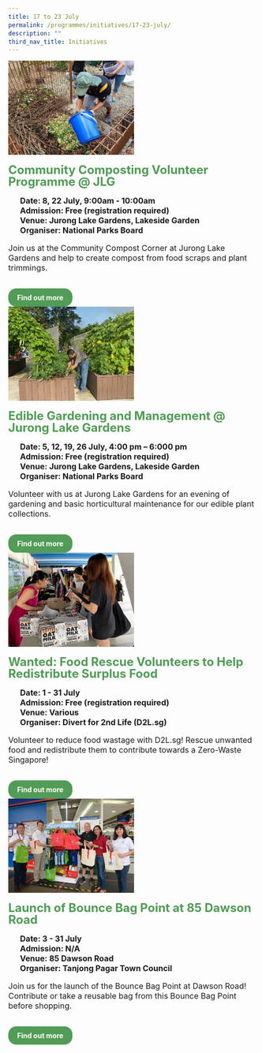```yaml
---
title: 17 to 23 July
permalink: /programmes/initiatives/17-23-july/
description: ""
third_nav_title: Initiatives
---
```

<style>
  .row_custom {
    gap: 1rem;
    flex-wrap: wrap;
  }

  .programmes__item {
    flex: 0 1 calc(33% - 0.5rem) !important;
    display: flex;
    flex-direction: column;
    justify-content: space-between;
  }

  .programmes__item__header > img {
    margin: 0;
		width: 255px;
		height: 191px;
		object-fit: cover;
		object-position: center;
  }

  .programmes__item__header > h2 {
    color: black;
    font-size: 1.5rem;
    line-height: 1.5rem;
    margin: 1rem 0 0.5rem;
    font-weight: bold;
    color: #509b55;
  }

  .programmes__item__detail > ul {
    display: flex;
    flex-direction: column;
    list-style-type: none;
    margin: 1rem 0;
  }

  .programmes__item__detail > ul > li {
    margin: 0;
    font-size: 1rem;
    line-height: 1.25;
  }

  .programmes__item__detail > ul > li:last-child {
    margin: 0;
  }

  .programmes__item__body > p {
    font-size: 1rem;
    line-height: 1.25;
  }

  .programmes__item__actions {
    display: flex;
    align-items: center;
    margin-top: 1rem;
    gap: 0.5rem;
  }

  .programmes__item__actions > a {
    border: 2px solid black;
    padding: 0.5rem 1rem;
    height: fit-content;
    border-radius: 1rem;
    background-color: transparent;
    cursor: pointer;
    font-weight: bold;
    text-decoration: none;
    margin-bottom: 0;
  }

  .programmes__item__actions > .button-primary {
    background-color: #529c57;
    border: 2px solid #529c57;
    color: white !important;
  }

  .programmes__item__actions > .button-secondary {
    border: 2px solid #43b453;
    color: #43b453 !important;
  }
</style>

<div class="row row_custom">
  <!-- Community Composting Volunteer Programme @ JLG -->
  <div class="programmes__item col is-one-third">
    <div class="programmes__item__wrapper">
      <div class="programmes__item__header">
        <img src="/images/Initiatives/community%20composting%20volunteer%20programme.jpg">
        <h2>Community Composting Volunteer Programme @ JLG</h2>
      </div>
      <div class="programmes__item__detail">
        <ul>
          <li><strong>Date: 8, 22 July, 9:00am - 10:00am</strong></li>
          <li>
            <strong>Admission: Free (registration required)</strong>
          </li>
          <li>
            <strong>Venue: Jurong Lake Gardens, Lakeside Garden</strong>
          </li>
          <li><strong>Organiser: National Parks Board</strong></li>
        </ul>
      </div>
      <div class="programmes__item__body">
        <p>
          Join us at the Community Compost Corner at Jurong Lake Gardens and
          help to create compost from food scraps and plant trimmings.
        </p>
      </div>
    </div>
    <div class="programmes__item__actions">
      <a href="/community-composting-volunteer-programme-jlg" class="button-primary">
        Find out more
      </a>
    </div>
  </div>
  <!-- Edible Gardening and Management @ Jurong Lake Gardens -->
  <div class="programmes__item col is-one-third">
    <div class="programmes__item__wrapper">
      <div class="programmes__item__header">
        <img src="/images/Initiatives/edible%20gardening%20and%20management.jpg">
        <h2>Edible Gardening and Management @ Jurong Lake Gardens</h2>
      </div>
      <div class="programmes__item__detail">
        <ul>
          <li>
            <strong>Date: 5, 12, 19, 26 July, 4:00 pm – 6:000 pm</strong>
          </li>
          <li><strong>Admission: Free (registration required)</strong></li>
          <li>
            <strong>Venue: Jurong Lake Gardens, Lakeside Garden</strong>
          </li>
          <li><strong>Organiser: National Parks Board</strong></li>
        </ul>
      </div>
      <div class="programmes__item__body">
        <p>
          Volunteer with us at Jurong Lake Gardens for an evening of gardening
          and basic horticultural maintenance for our edible plant collections.
        </p>
      </div>
    </div>
    <div class="programmes__item__actions">
      <a href="/edible-gardening-and-management-at-jurong-lake-gardens/" class="button-primary">
        Find out more
      </a>
    </div>
  </div>
  <!-- Wanted: Food Rescue Volunteers to Help Redistribute Surplus Food -->
  <div class="programmes__item col is-one-third">
    <div class="programmes__item__wrapper">
      <div class="programmes__item__header">
        <img src="/images/Initiatives/photo_2023-03-25_18-42-41.jpg">
        <h2>
          Wanted: Food Rescue Volunteers to Help Redistribute Surplus Food
        </h2>
      </div>
      <div class="programmes__item__detail">
        <ul>
          <li>
            <strong>Date: 1 - 31 July</strong>
          </li>
          <li><strong>Admission: Free (registration required)</strong></li>
          <li><strong>Venue: Various</strong></li>
          <li><strong>Organiser: Divert for 2nd Life (D2L.sg)</strong></li>
        </ul>
      </div>
      <div class="programmes__item__body">
        <p>
          Volunteer to reduce food wastage with D2L.sg! Rescue unwanted food and
          redistribute them to contribute towards a Zero-Waste Singapore!
        </p>
      </div>
    </div>
    <div class="programmes__item__actions">
      <a href="/wanted-food-rescue-volunteers-to-help-redistribute-surplus-food" class="button-primary">
        Find out more
      </a>
    </div>
  </div>
  <!-- Launch of Bounce Bag Point at 85 Dawson Road -->
  <div class="programmes__item col is-one-third">
    <div class="programmes__item__wrapper">
      <div class="programmes__item__header">
        <img src="/images/Initiatives/question%20114%20-%204.jpg">
        <h2>Launch of Bounce Bag Point at 85 Dawson Road</h2>
      </div>
      <div class="programmes__item__detail">
        <ul>
          <li><strong>Date: 3 - 31 July</strong></li>
          <li><strong>Admission: N/A</strong></li>
          <li><strong>Venue: 85 Dawson Road</strong></li>
          <li><strong>Organiser: Tanjong Pagar Town Council</strong></li>
        </ul>
      </div>
      <div class="programmes__item__body">
        <p>
          Join us for the launch of the Bounce Bag Point at Dawson Road!
          Contribute or take a reusable bag from this Bounce Bag Point before
          shopping.
        </p>
      </div>
    </div>
    <div class="programmes__item__actions">
      <a href="/launch-of-bounce-bag-point-at-85-dawson-road" class="button-primary">
        Find out more
      </a>
    </div>
  </div>
</div>